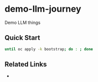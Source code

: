 # demo-llm-journey

Demo LLM things

## Quick Start

```sh
until oc apply -k bootstrap; do : ; done
```

## Related Links

- 